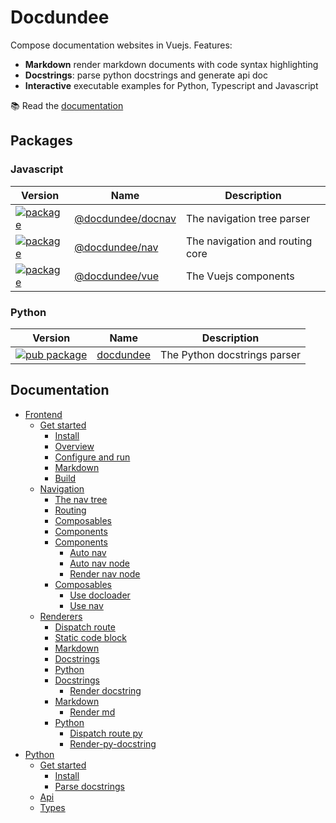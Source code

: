 # Docdundee

Compose documentation websites in Vuejs. Features:

 - **Markdown** render markdown documents with code syntax highlighting
 - **Docstrings**: parse python docstrings and generate api doc
 - **Interactive** executable examples for Python, Typescript and Javascript

:books: Read the [documentation](https://synw.github.io/docdundee/)

## Packages

### Javascript

| Version | Name | Description |
| --- | --- | --- |
| [![package](https://img.shields.io/npm/v/@docdundee/docnav)](https://www.npmjs.com/package/@docdundee/docnav) | [@docdundee/docnav](https://www.npmjs.com/package/@docdundee/docnav) | The navigation tree parser |
| [![package](https://img.shields.io/npm/v/@docdundee/nav)](https://www.npmjs.com/package/@docdundee/nav) | [@docdundee/nav](https://www.npmjs.com/package/@docdundee/nav) | The navigation and routing core |
| [![package](https://img.shields.io/npm/v/@docdundee/vue)](https://www.npmjs.com/package/@docdundee/vue) | [@docdundee/vue](https://www.npmjs.com/package/@docdundee/vue) | The Vuejs components |

### Python

| Version | Name | Description |
| --- | --- | --- |
| [![pub package](https://img.shields.io/pypi/v/docdundee)](https://pypi.org/project/docdundee/) | [docdundee](https://pypi.org/project/docdundee/) | The Python docstrings parser |

## Documentation

 - [Frontend](https://synw.github.io/docdundee/frontend)
     - [Get started](https://synw.github.io/docdundee/frontend/get_started)
        - [Install](https://synw.github.io/docdundee/frontend/get_started/install)
        - [Overview](https://synw.github.io/docdundee/frontend/get_started/overview)
        - [Configure and run](https://synw.github.io/docdundee/frontend/get_started/configure_and_run)
        - [Markdown](https://synw.github.io/docdundee/frontend/get_started/markdown)
        - [Build](https://synw.github.io/docdundee/frontend/get_started/build)
     - [Navigation](https://synw.github.io/docdundee/frontend/navigation)
        - [The nav tree](https://synw.github.io/docdundee/frontend/navigation/the_nav_tree)
        - [Routing](https://synw.github.io/docdundee/frontend/navigation/routing)
        - [Composables](https://synw.github.io/docdundee/frontend/navigation/composables)
        - [Components](https://synw.github.io/docdundee/frontend/navigation/components)
         - [Components](https://synw.github.io/docdundee/frontend/navigation/components)
            - [Auto nav](https://synw.github.io/docdundee/frontend/navigation/components/auto_nav)
            - [Auto nav node](https://synw.github.io/docdundee/frontend/navigation/components/auto_nav_node)
            - [Render nav node](https://synw.github.io/docdundee/frontend/navigation/components/render_nav_node)
         - [Composables](https://synw.github.io/docdundee/frontend/navigation/composables)
            - [Use docloader](https://synw.github.io/docdundee/frontend/navigation/composables/use_docloader)
            - [Use nav](https://synw.github.io/docdundee/frontend/navigation/composables/use_nav)
     - [Renderers](https://synw.github.io/docdundee/frontend/renderers)
        - [Dispatch route](https://synw.github.io/docdundee/frontend/renderers/dispatch_route)
        - [Static code block](https://synw.github.io/docdundee/frontend/renderers/static_code_block)
        - [Markdown](https://synw.github.io/docdundee/frontend/renderers/markdown)
        - [Docstrings](https://synw.github.io/docdundee/frontend/renderers/docstrings)
        - [Python](https://synw.github.io/docdundee/frontend/renderers/python)
         - [Docstrings](https://synw.github.io/docdundee/frontend/renderers/docstrings)
            - [Render docstring](https://synw.github.io/docdundee/frontend/renderers/docstrings/render_docstring)
         - [Markdown](https://synw.github.io/docdundee/frontend/renderers/markdown)
            - [Render md](https://synw.github.io/docdundee/frontend/renderers/markdown/render_md)
         - [Python](https://synw.github.io/docdundee/frontend/renderers/python)
            - [Dispatch route py](https://synw.github.io/docdundee/frontend/renderers/python/dispatch_route_py)
            - [Render-py-docstring](https://synw.github.io/docdundee/frontend/renderers/python/render-py-docstring)
 - [Python](https://synw.github.io/docdundee/python)
     - [Get started](https://synw.github.io/docdundee/python/get_started)
        - [Install](https://synw.github.io/docdundee/python/get_started/install)
        - [Parse docstrings](https://synw.github.io/docdundee/python/get_started/parse_docstrings)
     - [Api](https://synw.github.io/docdundee/python/api)
     - [Types](https://synw.github.io/docdundee/python/types)

